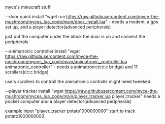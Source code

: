 myce's minecraft stuff


--door quick install "wget run https://raw.githubusercontent.com/myce-the-mushroom/myces_lua_code/main/door_install.lua" - needs a modem, a gps set up, and a player detector(advanced peripherals)

just put the computer under the block the door is on and connect the peripherals 


--animatronic controller install "wget https://raw.githubusercontent.com/myce-the-mushroom/myces_lua_code/main/animatronic_controller.lua animatronic_controller" - needs a animatronic(cc:c bridge) and 11 scrollers(cc:c bridge)

use's scrollers to controll the animatronic controlls might need tweeked


--player tracker install "wget https://raw.githubusercontent.com/myce-the-mushroom/myces_lua_code/main/player_tracker.lua player_tracker" needs a pocket computer and a player detector(advanced peripherals)

example input "player_tracker potato1000000000" start to track potato1000000000
